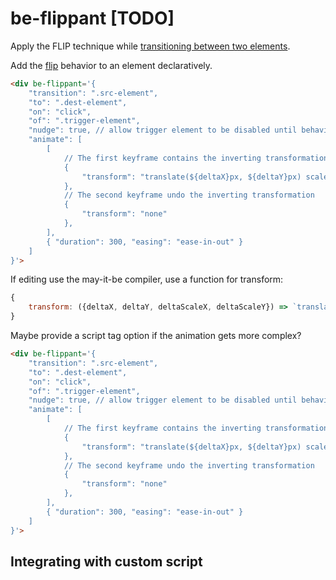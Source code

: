 # be-flippant [TODO]


Apply the FLIP technique while [transitioning between two elements](https://jackyef.com/posts/transitioning-between-2-different-elements-with-flip).



Add the [flip](https://github.com/googlearchive/flipjs) behavior to an element declaratively.

```html
<div be-flippant='{
    "transition": ".src-element",
    "to": ".dest-element",
    "on": "click",
    "of": ".trigger-element",
    "nudge": true, // allow trigger element to be disabled until behavior latches on
    "animate": [
        [
            // The first keyframe contains the inverting transformation
            {
                "transform": "translate(${deltaX}px, ${deltaY}px) scale(${deltaScaleX}, ${deltaScaleY})",
            },
            // The second keyframe undo the inverting transformation
            { 
                "transform": "none" 
            },
        ],
        { "duration": 300, "easing": "ease-in-out" }
    ]
}'>
```

If editing use the may-it-be compiler, use a function for transform:

```JavaScript
{
    transform: ({deltaX, deltaY, deltaScaleX, deltaScaleY}) => `translate(${deltaX}px, ${deltaY}px) scale(${deltaScaleX}, ${deltaScaleY})`
}
```

Maybe provide a script tag option if the animation gets more complex?

```html
<div be-flippant='{
    "transition": ".src-element",
    "to": ".dest-element",
    "on": "click",
    "of": ".trigger-element",
    "nudge": true, // allow trigger element to be disabled until behavior latches on
    "animate": [
        [
            // The first keyframe contains the inverting transformation
            {
                "transform": "translate(${deltaX}px, ${deltaY}px) scale(${deltaScaleX}, ${deltaScaleY})",
            },
            // The second keyframe undo the inverting transformation
            { 
                "transform": "none" 
            },
        ],
        { "duration": 300, "easing": "ease-in-out" }
    ]
}'>
```


## Integrating with custom script



